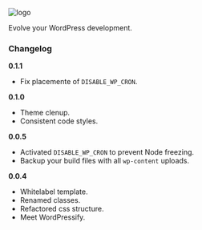 
![logo](https://i.imgur.com/5PbfMXi.png)

Evolve your WordPress development.

### Changelog

**0.1.1**
- Fix placemente of `DISABLE_WP_CRON`.

**0.1.0**
- Theme clenup.
- Consistent code styles.

**0.0.5**
- Activated `DISABLE_WP_CRON` to prevent Node freezing.
- Backup your build files with all `wp-content` uploads.

**0.0.4**
- Whitelabel template.
- Renamed classes.
- Refactored css structure.
- Meet WordPressify.